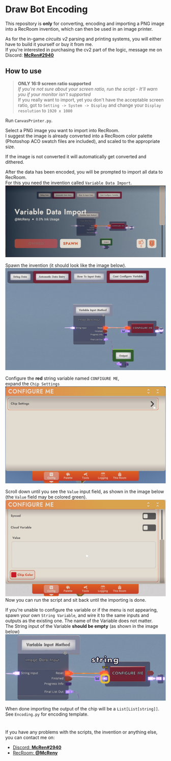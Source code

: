 # Draw Bot Encoding

This repository is **only** for converting, encoding and importing a PNG image into a RecRoom invention, which can then be used in an image printer.

As for the in-game *circuits v2* parsing and printing systems, you will either have to build it yourself 
or buy it from me.\
If you're interested in purchasing the cv2 part of the logic, message me on Discord: [**McRen#2940**](https://discordapp.com/users/236809680947511297/)

## How to use 

> **ONLY 16:9 screen ratio supported**\
> *If you're not sure about your screen ratio, run the script - It'll warn you if your monitor isn't supported*\
> If you really want to import, yet you don't have the acceptable screen ratio, got to `Setting -> System -> Display` 
> and change your `Display resolution` to `1920 x 1080`

Run `CanvasPrinter.py`.

Select a PNG image you want to import into RecRoom.\
I suggest the image is already converted into a RecRoom color palette 
(Photoshop ACO swatch files are included), and scaled to the appropriate size.

If the image is not converted it will automatically get converted and dithered.

After the data has been encoded, you will be prompted to import all data to RecRoom.\
For this you need the invention called `Variable Data Import`.
![The invention in the invention store](Images/InventionStoreImage.png)

Spawn the invention (it should look like the image below).
![All of the circuits included in the invention](Images/AllCircuits.png)

Configure the **red** string variable named `CONFIGURE ME`,\
expand the `Chip Settings`\
![Expandable "Chip Settings" in the variable](Images/VariableChipSettings.png)

Scroll down until you see the `Value` input field, as shown in the image below (the `Value` field may be colored green). 
!["Value" input field of the variable](Images/ImportVariableValueBox.png)
Now you can run the script and sit back until the importing is done.

If you're unable to configure the variable or if the menu is not appearing, spawn your own `String Variable`, 
and wire it to the same inputs and outputs as the existing one. The name of the Variable does not matter.\
The String input of the Variable **should be empty** (as shown in the image below)
![Variable connections](Images/VariableConnections.png)


When done importing the output of the chip will be a `List[List[string]]`.\
See `Encoding.py` for encoding template.

#
If you have any problems with the scripts, the invention or anything else, you can contact me on:
- [Discord: **McRen#2940**](https://discordapp.com/users/236809680947511297/)
- [RecRoom: **@McReny**](https://rec.net/user/McReny)
